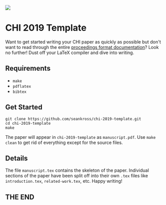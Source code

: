 [![](http://chi2019.acm.org/wp-content/uploads/2018/04/chi2019_logo_final.png)](http://chi2019.acm.org/)

# CHI 2019 Template

Want to get started writing your CHI paper as quickly as possible but don't
want to read through the entire [proceedings format documentation](http://chi2019.acm.org/authors/chi-proceedings-format/)? Look no
further! Dust off your LaTeX compiler and dive into writing.

## Requirements

- `make`
- `pdflatex`
- `bibtex`

## Get Started

```
git clone https://github.com/seankross/chi-2019-template.git
cd chi-2019-template
make
```

The paper will appear in `chi-2019-template` as `manuscript.pdf`. Use
`make clean` to get rid of everything except for the source files.

## Details

The file `manuscript.tex` contains the skeleton of the paper. Individual
sections of the paper have been split off into their own `.tex` files
like `introduction.tex`, `related-work.tex`, etc. Happy writing!

## THE END
